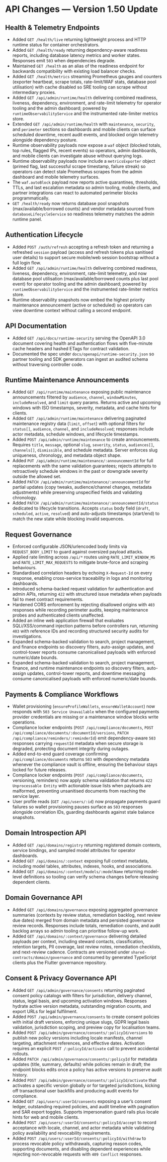 # API Changes — Version 1.50 Update

## Health & Telemetry Endpoints
- Added `GET /health/live` returning lightweight process and HTTP runtime status for container orchestrators.
- Added `GET /health/ready` returning dependency-aware readiness reports, including database latency metrics and worker states. Responses emit `503` when dependencies degrade.
- Maintained `GET /health` as an alias of the readiness endpoint for backwards compatibility with existing load balancer checks.
- Added `GET /health/metrics` streaming Prometheus gauges and counters (exporter heartbeat, scrape totals, rate-limit/WAF stats, database pool utilisation) with cache disabled so SRE tooling can scrape without intermediary proxies.
- Added `GET /api/admin/runtime/health` delivering combined readiness, liveness, dependency, environment, and rate-limit telemetry for operator tooling and the admin dashboard; powered by `runtimeObservabilityService` and the instrumented rate-limiter metrics store.
- Extended `GET /api/admin/runtime/health` with `maintenance`, `security`, and `perimeter` sections so dashboards and mobile clients can surface scheduled downtime, recent audit events, and blocked origin telemetry alongside dependency posture.
- Runtime observability payloads now expose a `waf` object (blocked totals, top rules, flagged IPs, recent events) so operators, admin dashboards, and mobile clients can investigate abuse without querying logs.
- Runtime observability payloads now include a `metricsExporter` object (primed flag, last successful scrape timestamp, failure streak) so operators can detect stale Prometheus scrapes from the admin dashboard and mobile telemetry surfaces.
- The `waf.autoBlock` payload now reports active quarantines, thresholds, TTLs, and last escalation metadata so admin tooling, mobile clients, and partner integrations can react to automated perimeter blocks programmatically.
- `GET /health/ready` now returns database pool snapshots (max/available/borrowed counts) and vendor metadata sourced from `databaseLifecycleService` so readiness telemetry matches the admin runtime panel.

## Authentication Lifecycle
- Added `POST /auth/refresh` accepting a refresh token and returning a refreshed `session` payload (access and refresh tokens plus sanitised user details) to support secure mobile/web session bootstrap without a full login flow.
- Added `GET /api/admin/runtime/health` delivering combined readiness, liveness, dependency, environment, rate-limit telemetry, and now database pool utilisation (max/available/borrowed counts plus last pool event) for operator tooling and the admin dashboard; powered by `runtimeObservabilityService` and the instrumented rate-limiter metrics store.
- Runtime observability snapshots now embed the highest priority maintenance announcement (active or scheduled) so operators can view downtime context without calling a second endpoint.

## API Documentation
- Added `GET /api/docs/runtime-security` serving the OpenAPI 3.0 document covering health and authentication flows with five-minute cache headers and hashed ETags for contract validation.
- Documented the spec under `docs/openapi/runtime-security.json` so partner tooling and SDK generators can ingest an audited schema without traversing controller code.

## Runtime Maintenance Announcements
- Added `GET /api/runtime/maintenance` exposing public maintenance announcements filtered by `audience`, `channel`, `windowMinutes`, `includeResolved`, and `limit` query params. Returns active and upcoming windows with ISO timestamps, severity, metadata, and cache hints for clients.
- Added `GET /api/admin/runtime/maintenance` delivering paginated maintenance registry data (`limit`, `offset`) with optional filters for `status[]`, `audience`, `channel`, and `includeResolved`; responses include actor metadata, schedule windows, and lifecycle timestamps.
- Added `POST /api/admin/runtime/maintenance` to create announcements. Requires `title`, `message`, optional `slug`, `severity`, `status`, `audiences[]`, `channels[]`, `dismissible`, and schedule metadata. Server enforces slug uniqueness, chronology, and metadata object shape.
- Added `PUT /api/admin/runtime/maintenance/:announcementId` for full replacements with the same validation guarantees; rejects attempts to retroactively schedule windows in the past or downgrade severity outside the allowed set.
- Added `PATCH /api/admin/runtime/maintenance/:announcementId` for partial updates (copy tweaks, audience/channel changes, metadata adjustments) while preserving unspecified fields and validating chronology.
- Added `PATCH /api/admin/runtime/maintenance/:announcementId/status` dedicated to lifecycle transitions. Accepts `status` body field (`draft`, `scheduled`, `active`, `resolved`) and auto-adjusts timestamps (start/end) to match the new state while blocking invalid sequences.

## Request Governance
- Enforced configurable JSON/urlencoded body limits via `REQUEST_BODY_LIMIT` to guard against oversized payload attacks.
- Applied rate limiting across `/api/*` routes using `RATE_LIMIT_WINDOW_MS` and `RATE_LIMIT_MAX_REQUESTS` to mitigate brute-force and scraping behaviours.
- Standardised correlation headers by echoing `X-Request-Id` on every response, enabling cross-service traceability in logs and monitoring dashboards.
- Introduced schema-backed request validation for authentication and admin APIs, returning `422` with structured issue metadata when payloads fail to meet contract requirements.
- Hardened CORS enforcement by rejecting disallowed origins with `403` responses while recording perimeter audits, keeping maintenance probes and authenticated clients unaffected.
- Added an inline web application firewall that evaluates SQLi/XSS/command injection patterns before controllers run, returning `403` with reference IDs and recording structured security audits for investigations.
- Expanded schema-backed validation to search, project management, and finance endpoints so discovery filters, auto-assign
  updates, and control-tower reports consume canonicalised payloads with enforced numeric/date bounds.
- Expanded schema-backed validation to search, project management, finance, and runtime maintenance endpoints so discovery filters, auto-assign updates, control-tower reports, and downtime messaging consume canonicalised payloads with enforced numeric/date bounds.

## Payments & Compliance Workflows
- Wallet provisioning (`ensureProfileWallets`, `ensureWalletAccount`) now responds with `503 Service Unavailable` when the configured payments provider credentials are missing or a maintenance window blocks write operations.
- Compliance locker endpoints (`POST /api/compliance/documents`, `POST /api/compliance/documents/:documentId/versions`, `PATCH /api/compliance/reminders/:reminderId`) emit dependency-aware `503` responses carrying `requestId` metadata when secure storage is degraded, protecting document integrity during outages.
- Added end-to-end guard coverage confirming `/api/compliance/documents` returns `503` with dependency metadata whenever the compliance vault is offline, ensuring the behaviour stays locked for future releases.
- Compliance locker endpoints (`POST /api/compliance/documents`, versioning, reminders) now apply schema validation that returns `422 Unprocessable Entity` with actionable issue lists when payloads are malformed, preventing unsanitised documents from reaching the service layer.
- User profile reads (`GET /api/users/:id`) now propagate payments guard failures so wallet provisioning pauses surface as `503` responses alongside correlation IDs, guarding dashboards against stale balance snapshots.

## Domain Introspection API
- Added `GET /api/domains/registry` returning registered domain contexts, service bindings, and sampled model attributes for operator dashboards.
- Added `GET /api/domains/:context` exposing full context metadata, including model tables, attributes, indexes, hooks, and associations.
- Added `GET /api/domains/:context/models/:modelName` returning model-level definitions so tooling can verify schema changes before releasing dependent clients.

## Domain Governance API
- Added `GET /api/domains/governance` exposing aggregated governance summaries
  (contexts by review status, remediation backlog, next review due dates) merged
  from domain metadata and persisted governance review records. Responses include
  totals, remediation counts, and audit backlog arrays so admin tooling can
  prioritise follow-up work.
- Added `GET /api/domains/:context/governance` delivering detailed payloads per
  context, including steward contacts, classification, retention targets, PII
  coverage, last review notes, remediation checklists, and next-review cadence.
  Contracts are versioned under `shared-contracts/domain/governance` and consumed
  by generated TypeScript clients plus the Flutter governance repository.

## Consent & Privacy Governance API
- Added `GET /api/admin/governance/consents` returning paginated consent policy
  catalogs with filters for jurisdiction, delivery channel, status, legal basis,
  and upcoming activation windows. Responses hydrate active version metadata,
  outstanding migration counts, and export URLs for legal fulfilment.
- Added `POST /api/admin/governance/consents` to create consent policies with
  initial draft versions, enforcing unique slugs, GDPR legal basis validation,
  jurisdiction scoping, and preview copy for localisation teams.
- Added `POST /api/admin/governance/consents/:policyId/versions` to publish new
  policy versions including locale manifests, channel targeting, attachment
  references, and effective dates. Activation requires an explicit `POST
  /:policyId/activate` call to prevent accidental rollouts.
- Added `PATCH /api/admin/governance/consents/:policyId` for metadata updates
  (title, summary, defaults) while policies remain in draft; the endpoint blocks
  edits once a policy has active versions to preserve audit history.
- Added `POST /api/admin/governance/consents/:policyId/activate` that activates
  a specific version globally or for targeted jurisdictions, kicking off
  transactional user backfills and producing audit events for compliance.
- Added `GET /api/users/:userId/consents` exposing a user’s consent ledger,
  outstanding required policies, and audit timeline with pagination and SAR
  export toggles. Supports impersonation guard rails plus locale hints for web
  and mobile clients.
- Added `POST /api/users/:userId/consents/:policyId/accept` to record acceptance
  with locale, channel, and actor metadata while validating policy availability
  and revocability requirements.
- Added `POST /api/users/:userId/consents/:policyId/withdraw` to process
  revocable policy withdrawals, capturing reason codes, supporting documents, and
  disabling dependent experiences while rejecting non-revocable requests with
  `409 Conflict` responses.

